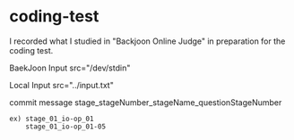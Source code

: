 # coding-test

I recorded what I studied in "Backjoon Online Judge" in preparation for the coding test.

BaekJoon Input
src="/dev/stdin"

Local Input
src="../input.txt"

commit message
stage_stageNumber_stageName_questionStageNumber

    ex) stage_01_io-op_01
        stage_01_io-op_01-05
